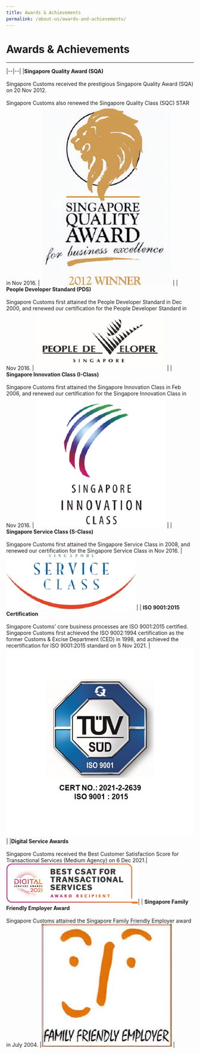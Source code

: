 ```yaml
---
title: Awards & Achievements
permalink: /about-us/awards-and-achievements/
---
```

# Awards & Achievements

---

|--|--|
|**Singapore Quality Award (SQA)** <br><br> Singapore Customs received the prestigious Singapore Quality Award (SQA) on 20 Nov 2012. <br><br> Singapore Customs also renewed the Singapore Quality Class (SQC) STAR in Nov 2016. | ![SQA](/images/about-us/aa1.png) | 
| **People Developer Standard (PDS)**  <br><br> Singapore Customs first attained the People Developer Standard in Dec 2000, and renewed our certification for the People Developer Standard in Nov 2016. | ![PDS](/images/about-us/aa2.jpg) |
| **Singapore Innovation Class (I-Class)** <br><br> Singapore Customs first attained the Singapore Innovation Class in Feb 2006, and renewed our certification for the Singapore Innovation Class in Nov 2016. | ![SIC](/images/about-us/aa3.png) | 
| **Singapore Service Class (S-Class)** <br><br> Singapore Customs first attained the Singapore Service Class in 2008, and renewed our certification for the Singapore Service Class in Nov 2016. | ![SSC](/images/about-us/aa4.jpg)|
| **ISO 9001:2015 Certification** <br><br> Singapore Customs’ core business processes are ISO 9001:2015 certified. <br>Singapore Customs first achieved the ISO 9002:1994 certification as the former Customs & Excise Department (CED) in 1998, and achieved the recertification for ISO 9001:2015 standard on 5 Nov 2021. | ![ISO 9001:2015 Certification](/images/about-us/ISO9001_5Sep2022.jpg) |
|**Digital Service Awards**<br><br> Singapore Customs received the Best Customer Satisfaction Score for Transactional Services (Medium Agency) on 6 Dec 2021.| ![Best Customer Satisfaction Score for Transactional Services (Medium Agency)](/images/about-us/Best%20TS%20CSAT%20Rectangle%20RGB.png)|
| **Singapore Family Friendly Employer Award** <br><Br> Singapore Customs attained the Singapore Family Friendly Employer award in July 2004. |![SFF](/images/about-us/aa5.jpg) |